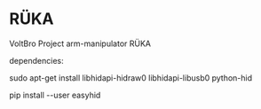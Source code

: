 # RÜKA
VoltBro Project 
arm-manipulator RÜKA

dependencies:

sudo apt-get install libhidapi-hidraw0 libhidapi-libusb0 python-hid

pip install --user easyhid